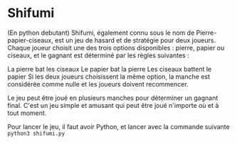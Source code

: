 # Shifumi
(En python debutant)
Shifumi, également connu sous le nom de Pierre-papier-ciseaux, est un jeu de hasard et de stratégie pour deux joueurs. Chaque joueur choisit une des trois options disponibles : pierre, papier ou ciseaux, et le gagnant est déterminé par les règles suivantes :

La pierre bat les ciseaux
Le papier bat la pierre
Les ciseaux battent le papier
Si les deux joueurs choisissent la même option, la manche est considérée comme nulle et les joueurs doivent recommencer.

Le jeu peut être joué en plusieurs manches pour déterminer un gagnant final. C'est un jeu simple et amusant qui peut être joué n'importe où et à tout moment.


Pour lancer le jeu, il faut avoir Python, et lancer avec la commande suivante
```python3 shifumi.py```
